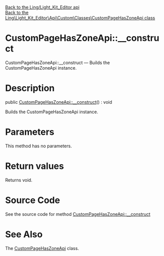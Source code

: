 [Back to the Ling/Light_Kit_Editor api](https://github.com/lingtalfi/Light_Kit_Editor/blob/master/doc/api/Ling/Light_Kit_Editor.md)<br>
[Back to the Ling\Light_Kit_Editor\Api\Custom\Classes\CustomPageHasZoneApi class](https://github.com/lingtalfi/Light_Kit_Editor/blob/master/doc/api/Ling/Light_Kit_Editor/Api/Custom/Classes/CustomPageHasZoneApi.md)


CustomPageHasZoneApi::__construct
================



CustomPageHasZoneApi::__construct — Builds the CustomPageHasZoneApi instance.




Description
================


public [CustomPageHasZoneApi::__construct](https://github.com/lingtalfi/Light_Kit_Editor/blob/master/doc/api/Ling/Light_Kit_Editor/Api/Custom/Classes/CustomPageHasZoneApi/__construct.md)() : void




Builds the CustomPageHasZoneApi instance.




Parameters
================

This method has no parameters.


Return values
================

Returns void.








Source Code
===========
See the source code for method [CustomPageHasZoneApi::__construct](https://github.com/lingtalfi/Light_Kit_Editor/blob/master/Api/Custom/Classes/CustomPageHasZoneApi.php#L21-L24)


See Also
================

The [CustomPageHasZoneApi](https://github.com/lingtalfi/Light_Kit_Editor/blob/master/doc/api/Ling/Light_Kit_Editor/Api/Custom/Classes/CustomPageHasZoneApi.md) class.



